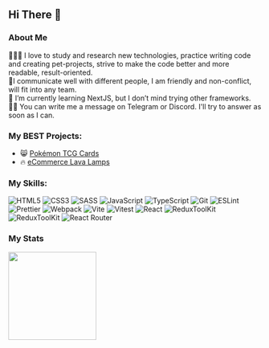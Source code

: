 ## Hi There 👋

### About Me
🙋🏼‍♀️ I love to study and research new technologies, practice writing code and creating pet-projects, strive to make the code better and more readable, result-oriented. <br>
🤝I communicate well with different people, I am friendly and non-conflict, will fit into any team. <br>
📘 I’m currently learning NextJS, but I don’t mind trying other frameworks. <br>
✍🏻 You can write me a message on Telegram or Discord. I'll try to answer as soon as I can.


### My BEST Projects:
- 😸 [Pokémon TCG Cards](https://pokemon-tcg-search.netlify.app/?page=1&pageSize=12&name=)
- 🔥 [eCommerce Lava Lamps](https://lava-lamps-sprint-4.netlify.app/)

### My Skills:
![HTML5](https://img.shields.io/badge/html5-%23E34F26.svg?style=for-the-badge&logo=html5&logoColor=white)
![CSS3](https://img.shields.io/badge/css3-%231572B6.svg?style=for-the-badge&logo=css3&logoColor=white)
![SASS](https://img.shields.io/badge/SASS-hotpink.svg?style=for-the-badge&logo=SASS&logoColor=white)
![JavaScript](https://img.shields.io/badge/javascript-%23323330.svg?style=for-the-badge&logo=javascript&logoColor=%23F7DF1E)
![TypeScript](https://img.shields.io/badge/typescript-%23007ACC.svg?style=for-the-badge&logo=typescript&logoColor=white)
![Git](https://img.shields.io/badge/git-%23F05033.svg?style=for-the-badge&logo=git&logoColor=white)
![ESLint](https://img.shields.io/badge/ESLint-4B3263?style=for-the-badge&logo=eslint&logoColor=white)
![Prettier](https://img.shields.io/badge/Prettier-1a2b34?style=for-the-badge&logo=prettier&logoColor=white)
![Webpack](https://img.shields.io/badge/webpack-%238DD6F9.svg?style=for-the-badge&logo=webpack&logoColor=black)
![Vite](https://img.shields.io/badge/vite-%23646CFF.svg?style=for-the-badge&logo=vite&logoColor=white)
![Vitest](https://img.shields.io/badge/-vitest-%23107C10?style=for-the-badge&logo=vitest&logoColor=yellow)
![React](https://img.shields.io/badge/React-61DAFB?style=for-the-badge&logo=React&logoColor=FFF)
![ReduxToolKit](https://img.shields.io/badge/Redux%20Toolkit-764ABC?style=for-the-badge&logo=Redux&logoColor=FFF)
![ReduxToolKit](https://img.shields.io/badge/RTK%20Query-764ABC?style=for-the-badge&logo=Redux&logoColor=FFF)
![React Router](https://img.shields.io/badge/React%20Router-CA4245?style=for-the-badge&logo=React%20Router&logoColor=FFF)

### My Stats
<a href="https://github.com/nadyagus">
  <img height="175em align="right" src="https://github-readme-stats-eight-theta.vercel.app/api?username=nadyagus&show_icons=true&theme=algolia&include_all_commits=true&count_private=true" />
</a>


<!--
[![GitHub Streak](http://github-readme-streak-stats.herokuapp.com?user=NadyaGus&theme=dark&background=000000)](https://git.io/streak-stats)
**NadyaGus/NadyaGus** is a ✨ _special_ ✨ repository because its `README.md` (this file) appears on your GitHub profile.

Here are some ideas to get you started:

- 🔭 I’m currently working on ...
- 🌱 I’m currently learning ...
- 👯 I’m looking to collaborate on ...
- 🤔 I’m looking for help with ...
- 💬 Ask me about ...
- 📫 How to reach me: ...
- 😄 Pronouns: ...
- ⚡ Fun fact: ...
-->
